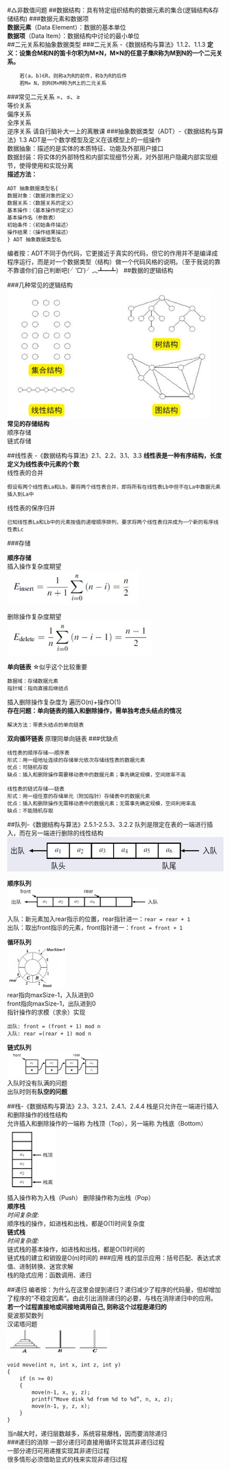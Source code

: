 #△非数值问题
##数据结构：具有特定组织结构的数据元素的集合(逻辑结构&存储结构)
###数据元素和数据项  
**数据元素**（Data Element）：数据的基本单位  
**数据项**（Data Item）：数据结构中讨论的最小单位  
##二元关系和抽象数据类型
###二元关系	-《数据结构与算法》1.1.2、1.1.3
   **定义：设集合M和N的笛卡尔积为M×N，M×N的任意子集R称为M到N的一个二元关系。**

		若(a，b)∈R，则称a为R的前件，称b为R的后件  
		若M= N，则R∈M×M称为M上的二元关系
###常见二元关系
	=、≤、≥   
	等价关系  
	偏序关系  
	全序关系  
	逆序关系
请自行脑补大一上的离散课
###抽象数据类型（ADT）-《数据结构与算法》1.3
ADT是一个数学模型及定义在该模型上的一组操作  
数据抽象：描述的是实体的本质特征、功能及外部用户接口  
数据封装：将实体的外部特性和内部实现细节分离，对外部用户隐藏内部实现细节，使得使用和实现分离  
**描述方法：**  

	ADT 抽象数据类型名{
	数据对象：〈数据对象的定义〉
	数据关系：〈数据关系的定义〉
	基本操作：〈基本操作的定义〉
	基本操作名（参数表）
	初始条件：〈初始条件描述〉
	操作结果：〈操作结果描述〉
	} ADT 抽象数据类型名
编者按：ADT不同于伪代码，它更接近于真实的代码，但它的作用并不是编译成程序运行，而是对一个数据类型（结构）做一个代码风格的说明。（至于我说的靠不靠谱你们自己判断吧(╯‵□′)╯︵┻━┻）
##数据的逻辑结构   
  
###几种常见的逻辑结构      
<img src="./img/3-1.jpg" height=300>  
**常见的存储结构**  
顺序存储  
链式存储

##线性表  -《数据结构与算法》2.1、2.2、3.1、3.3
**线性表是一种有序结构，长度定义为线性表中元素的个数**  
线性表的合并  

	假设有两个线性表La和Lb，要将两个线性表合并，即将所有在线性表Lb中但不在La中数据元素插入到La中  
线性表的保序归并  

	已知线性表La和Lb中的元素按值的递增顺序排列，要求将两个线性表归并成为一个新的有序线性表Lc

###存储

**顺序存储**   
插入操作复杂度期望  
<img src="./img/3-2.jpg"  height=80>

删除操作复杂度期望  
<img src="./img/3-3.jpg"  height=80>

**单向链表**  ☆似乎这个比较重要

	数据域：存储数据元素
	指针域：指向直接后继结点
插入删除操作复杂度为 遍历O(n)+操作O(1)  
**存在问题：单向链表的插入和删除操作，需单独考虑头结点的情况**
	
	解决方法：带表头结点的单向链表

**双向循环链表** 原理同单向链表
###优缺点

	线性表的顺序存储——顺序表  
	形式：用一组地址连续的存储单元依次存储线性表的数据元素  
	优点：可随机存取  
	缺点：插入和删除操作需要移动表中的数据元素；事先确定规模，空间效率不高  
	
	线性表的链式存储——链表  
	形式：用一组任意的存储单元（附加指针）存储表中的数据元素  
	优点：插入和删除操作无需移动表中的数据元素；无需事先确定规模，空间利用率高  
	缺点：不能随机存取  
##队列-《数据结构与算法》2.5.1-2.5.3、3.2.2
队列是限定在表的一端进行插入，而在另一端进行删除的线性结构  
<img src="./img/3-4.jpg"  height=80>  

**顺序队列**  
<img src="./img/3-5.jpg"  height=60>   
 入队：新元素加入rear指示的位置，rear指针进一：`rear = rear + 1 `   
 出队：取出front指示的元素，front指针进一：`front = front + 1`

**循环队列**  
<img src="./img/3-6.jpg"  height=100>   
rear指向maxSize-1，入队进到0  
front指向maxSize-1，出队进到0  
指针操作的求模（求余）实现  

	出队: front = (front + 1) mod n
	入队: rear =(rear + 1) mod n

**链式队列**  
<img src="./img/3-7.jpg"  height=60>   
入队时没有队满的问题  
出队时则有**队空的问题**  
  
##栈-《数据结构与算法》2.3、3.2.1、2.4.1、2.4.4
栈是只允许在一端进行插入和删除操作的线性结构  
允许插入和删除操作的一端称
为栈顶（Top），另一端称
为栈底（Bottom）  
<img src="./img/3-8.jpg"  height=150>  
插入操作称为入栈（Push）
删除操作称为出栈（Pop）  
**顺序栈**  
*时间复杂度*:  
顺序栈的操作，如进栈和出栈，都是O(1)时间复杂度  
**链式栈**  
*时间复杂度:*  
链式栈的基本操作，如进栈和出栈，都是O(1)时间的  
链式栈的建立和销毁是O(n)时间的
###应用
栈的显示应用：括号匹配、表达式求值、进制转换、迷宫求解  
栈的隐式应用：函数调用、递归

##递归
编者按：为什么在这里会提到递归？递归减少了程序的代码量，但却增加了程序的“不稳定因素”。由此引出消除递归的必要，与栈在消除递归中的应用。  
**若一个过程直接地或间接地调用自己, 则称这个过程是递归的**  
斐波那契数列  
汉诺塔问题  
<img src="./img/3-9.jpg"  height=60> 

	void move(int n, int x, int z, int y) 
	{
		if (n >= 0) 
		{
			move(n-1, x, y, z);
			printf(“Move disk %d from %d to %d”, n, x, z);
			move(n-1, y, z, x); 
		}
	}
当n越大时，递归层数越多，系统容易爆栈，因而要消除递归  
###递归的消除
一部分递归可直接用循环实现其非递归过程  
一部分递归可用递推实现其非递归过程  
很多情形必须借助显式的栈来实现非递归过程

